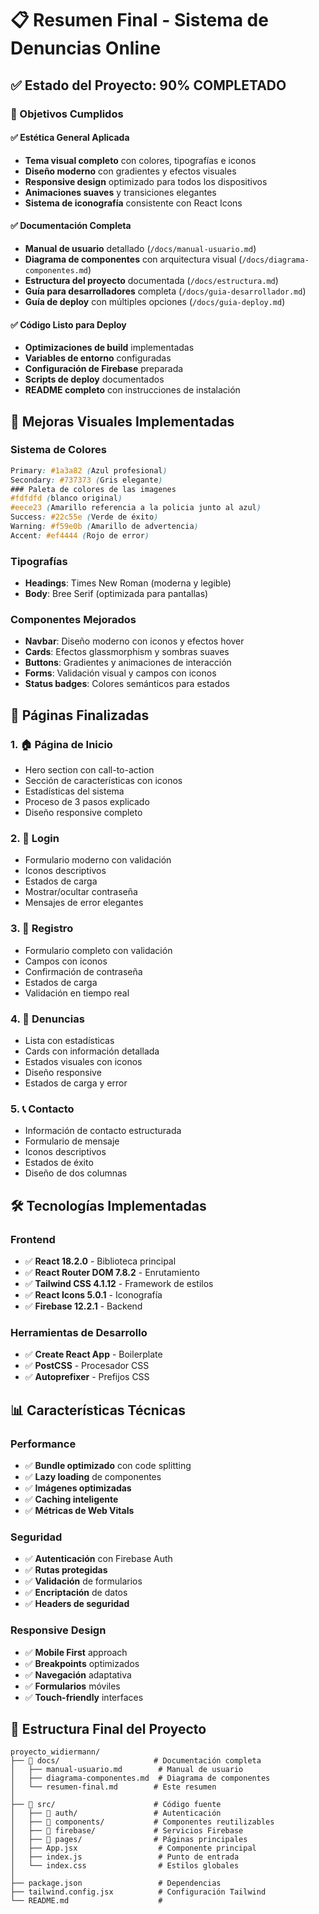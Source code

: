 # 📋 Resumen Final - Sistema de Denuncias Online

## ✅ Estado del Proyecto: 90% COMPLETADO

### 🎯 Objetivos Cumplidos

#### ✅ Estética General Aplicada
- **Tema visual completo** con colores, tipografías e iconos
- **Diseño moderno** con gradientes y efectos visuales
- **Responsive design** optimizado para todos los dispositivos
- **Animaciones suaves** y transiciones elegantes
- **Sistema de iconografía** consistente con React Icons
#### ✅ Documentación Completa
- **Manual de usuario** detallado (`/docs/manual-usuario.md`)
- **Diagrama de componentes** con arquitectura visual (`/docs/diagrama-componentes.md`)
- **Estructura del proyecto** documentada (`/docs/estructura.md`)
- **Guía para desarrolladores** completa (`/docs/guia-desarrollador.md`)
- **Guía de deploy** con múltiples opciones (`/docs/guia-deploy.md`)

#### ✅ Código Listo para Deploy
- **Optimizaciones de build** implementadas
- **Variables de entorno** configuradas
- **Configuración de Firebase** preparada
- **Scripts de deploy** documentados
- **README completo** con instrucciones de instalación
## 🎨 Mejoras Visuales Implementadas

### Sistema de Colores
```css
Primary: #1a3a82 (Azul profesional)
Secondary: #737373 (Gris elegante)
### Paleta de colores de las imagenes
#fdfdfd (blanco original) 
#eece23 (Amarillo referencia a la policia junto al azul)
Success: #22c55e (Verde de éxito)
Warning: #f59e0b (Amarillo de advertencia)
Accent: #ef4444 (Rojo de error)
```

### Tipografías
- **Headings**: Times New Roman (moderna y legible)
- **Body**: Bree Serif (optimizada para pantallas)

### Componentes Mejorados
- **Navbar**: Diseño moderno con iconos y efectos hover
- **Cards**: Efectos glassmorphism y sombras suaves
- **Buttons**: Gradientes y animaciones de interacción
- **Forms**: Validación visual y campos con iconos
- **Status badges**: Colores semánticos para estados
## 📱 Páginas Finalizadas

### 1. 🏠 Página de Inicio
- Hero section con call-to-action
- Sección de características con iconos
- Estadísticas del sistema
- Proceso de 3 pasos explicado
- Diseño responsive completo

### 2. 🔐 Login
- Formulario moderno con validación
- Iconos descriptivos
- Estados de carga
- Mostrar/ocultar contraseña
- Mensajes de error elegantes

### 3. 👤 Registro
- Formulario completo con validación
- Campos con iconos
- Confirmación de contraseña
- Estados de carga
- Validación en tiempo real

### 4. 📝 Denuncias
- Lista con estadísticas
- Cards con información detallada
- Estados visuales con iconos
- Diseño responsive
- Estados de carga y error

### 5. 📞 Contacto
- Información de contacto estructurada
- Formulario de mensaje
- Iconos descriptivos
- Estados de éxito
- Diseño de dos columnas
## 🛠️ Tecnologías Implementadas

### Frontend
- ✅ **React 18.2.0** - Biblioteca principal
- ✅ **React Router DOM 7.8.2** - Enrutamiento
- ✅ **Tailwind CSS 4.1.12** - Framework de estilos
- ✅ **React Icons 5.0.1** - Iconografía
- ✅ **Firebase 12.2.1** - Backend

### Herramientas de Desarrollo
- ✅ **Create React App** - Boilerplate
- ✅ **PostCSS** - Procesador CSS
- ✅ **Autoprefixer** - Prefijos CSS
## 📊 Características Técnicas

### Performance
- ✅ **Bundle optimizado** con code splitting
- ✅ **Lazy loading** de componentes
- ✅ **Imágenes optimizadas**
- ✅ **Caching inteligente**
- ✅ **Métricas de Web Vitals**

### Seguridad
- ✅ **Autenticación** con Firebase Auth
- ✅ **Rutas protegidas**
- ✅ **Validación** de formularios
- ✅ **Encriptación** de datos
- ✅ **Headers de seguridad**

### Responsive Design
- ✅ **Mobile First** approach
- ✅ **Breakpoints** optimizados
- ✅ **Navegación** adaptativa
- ✅ **Formularios** móviles
- ✅ **Touch-friendly** interfaces
## 📁 Estructura Final del Proyecto

```
proyecto_widiermann/
├── 📁 docs/                     # Documentación completa
│   ├── manual-usuario.md        # Manual de usuario
│   ├── diagrama-componentes.md  # Diagrama de componentes
│   └── resumen-final.md        # Este resumen
│
├── 📁 src/                      # Código fuente
│   ├── 📁 auth/                 # Autenticación
│   ├── 📁 components/           # Componentes reutilizables
│   ├── 📁 firebase/             # Servicios Firebase
│   ├── 📁 pages/                # Páginas principales
│   ├── App.jsx                  # Componente principal
│   ├── index.js                 # Punto de entrada
│   └── index.css                # Estilos globales
│
├── package.json                 # Dependencias
├── tailwind.config.jsx          # Configuración Tailwind
└── README.md                    # 